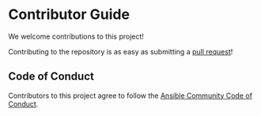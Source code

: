 # Contributor Guide

We welcome contributions to this project! 

Contributing to the repository is as easy as submitting a [pull request](https://github.com/ansible-community/meetup/pulls)!

## Code of Conduct
Contributors to this project agree to follow the [Ansible Community Code of Conduct](https://docs.ansible.com/ansible/devel/community/code_of_conduct.html).
